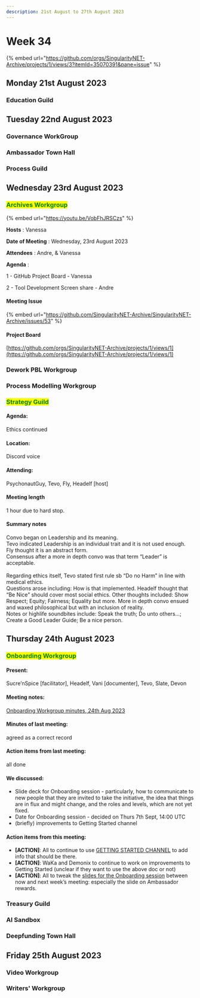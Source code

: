 ```yaml
---
description: 21st August to 27th August 2023
---
```


# Week 34

{% embed url="https://github.com/orgs/SingularityNET-Archive/projects/1/views/3?itemId=35070391&pane=issue" %}

## Monday 21st August 2023 <a href="#docs-internal-guid-565643b2-7fff-f227-7377-f80e405da06c" id="docs-internal-guid-565643b2-7fff-f227-7377-f80e405da06c"></a>

### Education Guild

## Tuesday 22nd August 2023

### Governance WorkGroup

### Ambassador Town Hall

### Process Guild

## Wednesday 23rd August 2023

### <mark style="color:green;">Archives Workgroup</mark>

{% embed url="https://youtu.be/VobFhJRSCzs" %}

**Hosts** : Vanessa

**Date of Meeting** : Wednesday, 23rd August 2023&#x20;

**Attendees** : Andre, & Vanessa&#x20;

**Agenda** :&#x20;

1 - GitHub Project Board - Vanessa&#x20;

2 - Tool Development Screen share - Andre

#### Meeting Issue

{% embed url="https://github.com/SingularityNET-Archive/SingularityNET-Archive/issues/53" %}

#### Project Board

[https://github.com/orgs/SingularityNET-Archive/projects/1/views/1](https://github.com/orgs/SingularityNET-Archive/projects/1/views/1)

### Dework PBL Workgroup

### Process Modelling Workgroup

### <mark style="color:green;">Strategy Guild</mark>

#### Agenda:&#x20;

Ethics continued&#x20;

#### Location:&#x20;

Discord voice&#x20;

#### Attending:&#x20;

PsychonautGuy, Tevo, Fly, Headelf \[host]

#### Meeting length

1 hour due to hard stop.

#### Summary notes

Convo began on Leadership and its meaning. \
Tevo indicated Leadership is an individual trait and it is not used enough. \
Fly thought it is an abstract form. \
Consensus after a more in depth convo was that term “Leader” is acceptable. \
\
Regarding ethics itself, Tevo stated first rule sb “Do no Harm” in line with medical ethics. \
Questions arose including: How is that implemented. Headelf thought that “Be Nice” should cover most social ethics. Other thoughts included: Show Respect; Equity; Fairness; Equality but more. More in depth convo ensued and waxed philosophical but with an inclusion of reality. \
Notes or highlife soundbites include: Speak the truth; Do unto others…; Create a Good Leader Guide; Be a nice person.&#x20;

## Thursday 24th August 2023

### <mark style="color:green;">Onboarding Workgroup</mark>

#### Present:&#x20;

Sucre’nSpice \[facilitator], Headelf, Vani \[documenter], Tevo, Slate, Devon

#### Meeting notes:&#x20;

[Onboarding Workgroup minutes, 24th Aug 2023](https://docs.google.com/document/d/1dSIFIjVcTCqrvYDvbA52xEj-4uWdvBK9DaLt77r\_HWQ/edit?usp=sharing)

#### Minutes of last meeting:&#x20;

agreed as a correct record

#### Action items from last meeting:&#x20;

all done

#### We discussed:

* Slide deck for Onboarding session - particularly, how to communicate to new people that they are invited to take the initiative, the idea that things are in flux and might change, and the roles and levels, which are not yet fixed.
* Date for Onboarding session - decided on Thurs 7th Sept, 14:00 UTC
* (briefly) improvements to Getting Started channel

#### Action items from this meeting:

* **\[ACTION]**: All to continue to use [GETTING STARTED CHANNEL](https://docs.google.com/document/d/1q4dhediWgcbgAP3Wfsky\_-roVyfCUe6xi-dhBdHbU4s/edit?usp=sharing) to add info that should be there.
* **\[ACTION]**: WaKa and Demonix to continue to work on improvements to Getting Started (unclear if they want to use the above doc or not)
* **\[ACTION]**: All to tweak the [slides for the Onboarding session](https://docs.google.com/presentation/d/1xsOPL2exA-1-BfKWk2eKdxjpfRt6kwW\_nFWBPq-KzEg/edit?usp=sharing) between now and next week’s meeting: especially the slide on Ambassador rewards.

### Treasury Guild

### AI Sandbox

### Deepfunding Town Hall

## Friday 25th August 2023

### Video Workgroup

### Writers' Workgroup
